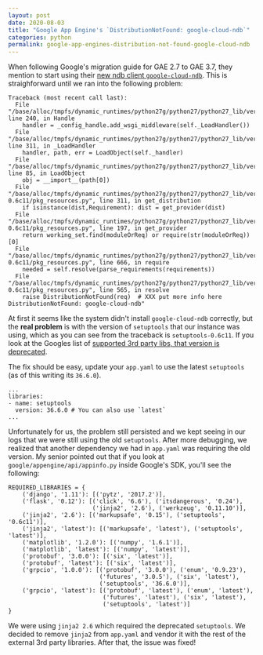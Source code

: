 ```yaml
---
layout: post
date: 2020-08-03
title: "Google App Engine's `DistributionNotFound: google-cloud-ndb`"
categories: python
permalink: google-app-engines-distribution-not-found-google-cloud-ndb
---
```


When following Google's migration guide for GAE 2.7 to GAE 3.7, they mention to start using their [new ndb client `google-cloud-ndb`](https://cloud.google.com/appengine/docs/standard/python/migrate-to-python3/migrate-to-cloud-ndb). This is straighforward until we ran into the following problem:

```
Traceback (most recent call last):
  File "/base/alloc/tmpfs/dynamic_runtimes/python27g/python27/python27_lib/versions/1/google/appengine/runtime/wsgi.py", line 240, in Handle
    handler = _config_handle.add_wsgi_middleware(self._LoadHandler())
  File "/base/alloc/tmpfs/dynamic_runtimes/python27g/python27/python27_lib/versions/1/google/appengine/runtime/wsgi.py", line 311, in _LoadHandler
    handler, path, err = LoadObject(self._handler)
  File "/base/alloc/tmpfs/dynamic_runtimes/python27g/python27/python27_lib/versions/1/google/appengine/runtime/wsgi.py", line 85, in LoadObject
    obj = __import__(path[0])
  File "/base/alloc/tmpfs/dynamic_runtimes/python27g/python27/python27_lib/versions/third_party/setuptools-0.6c11/pkg_resources.py", line 311, in get_distribution
    if isinstance(dist,Requirement): dist = get_provider(dist)
  File "/base/alloc/tmpfs/dynamic_runtimes/python27g/python27/python27_lib/versions/third_party/setuptools-0.6c11/pkg_resources.py", line 197, in get_provider
    return working_set.find(moduleOrReq) or require(str(moduleOrReq))[0]
  File "/base/alloc/tmpfs/dynamic_runtimes/python27g/python27/python27_lib/versions/third_party/setuptools-0.6c11/pkg_resources.py", line 666, in require
    needed = self.resolve(parse_requirements(requirements))
  File "/base/alloc/tmpfs/dynamic_runtimes/python27g/python27/python27_lib/versions/third_party/setuptools-0.6c11/pkg_resources.py", line 565, in resolve
    raise DistributionNotFound(req)  # XXX put more info here
DistributionNotFound: google-cloud-ndb"
```

At first it seems like the system didn't install `google-cloud-ndb` correctly, but the **real problem** is with the version of `setuptools` that our instance was using, which as you can see from the traceback is `setuptools-0.6c11`. If you look at the Googles list of [supported 3rd party libs, that version is deprecated](https://cloud.google.com/appengine/docs/standard/python/tools/built-in-libraries-27).


The fix should be easy, update your `app.yaml` to use the latest `setuptools` (as of this writing its `36.6.0`).

```
...
libraries:
- name: setuptools
  version: 36.6.0 # You can also use `latest`
...
```


Unfortunately for us, the problem still persisted and we kept seeing in our logs that we were still using the old `setuptools`. After more debugging, we realized that another dependency we had in `app.yaml` was requiring the old version. My senior pointed out that if you look at `google/appengine/api/appinfo.py` inside Google's SDK, you'll see the following:

```
REQUIRED_LIBRARIES = {
    ('django', '1.11'): [('pytz', '2017.2')],
    ('flask', '0.12'): [('click', '6.6'), ('itsdangerous', '0.24'),
                        ('jinja2', '2.6'), ('werkzeug', '0.11.10')],
    ('jinja2', '2.6'): [('markupsafe', '0.15'), ('setuptools', '0.6c11')],
    ('jinja2', 'latest'): [('markupsafe', 'latest'), ('setuptools', 'latest')],
    ('matplotlib', '1.2.0'): [('numpy', '1.6.1')],
    ('matplotlib', 'latest'): [('numpy', 'latest')],
    ('protobuf', '3.0.0'): [('six', 'latest')],
    ('protobuf', 'latest'): [('six', 'latest')],
    ('grpcio', '1.0.0'): [('protobuf', '3.0.0'), ('enum', '0.9.23'),
                          ('futures', '3.0.5'), ('six', 'latest'),
                          ('setuptools', '36.6.0')],
    ('grpcio', 'latest'): [('protobuf', 'latest'), ('enum', 'latest'),
                           ('futures', 'latest'), ('six', 'latest'),
                           ('setuptools', 'latest')]
}
```

We were using `jinja2 2.6` which required the deprecated `setuptools`. We decided to remove `jinja2` from `app.yaml` and vendor it with the rest of the external 3rd party libraries. After that, the issue was fixed!
